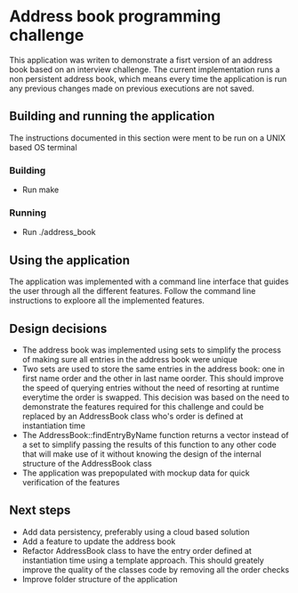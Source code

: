 # Address book programming challenge

This application was writen to demonstrate a fisrt version of an address book based on an interview challenge. The current implementation runs a non persistent address book, which means every time the application is run any previous changes made on previous executions are not saved.

## Building and running the application

The instructions documented in this section were ment to be run on a UNIX based OS terminal

### Building

- Run make

### Running

- Run ./address_book

## Using the application

The application was implemented with a command line interface that guides the user through all the different features. Follow the command line instructions to exploore all the implemented features.

## Design decisions

- The address book was implemented using sets to simplify the process of making sure all entries in the address book were unique
- Two sets are used to store the same entries in the address book: one in first name order and the other in last name oorder. This should improve the speed of querying entries without the need of resorting at runtime everytime the order is swapped. This decision was based on the need to demonstrate the features required for this challenge and could be replaced by an AddressBook class who's order is defined at instantiation time
- The AddressBook::findEntryByName function returns a vector instead of a set to simplify passing the results of this function to any other code that will make use of it without knowing the design of the internal structure of the AddressBook class
- The application was prepopulated with mockup data for quick verification of the features

## Next steps

- Add data persistency, preferably using a cloud based solution
- Add a feature to update the address book
- Refactor AddressBook class to have the entry order defined at instantiation time using a template approach. This should greately improve the quality of the classes code by removing all the order checks
- Improve folder structure of the application
